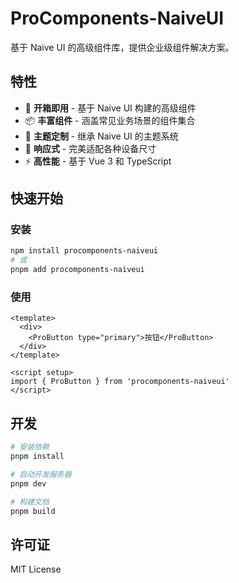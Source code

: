 # ProComponents-NaiveUI

基于 Naive UI 的高级组件库，提供企业级组件解决方案。

## 特性

- 🚀 **开箱即用** - 基于 Naive UI 构建的高级组件
- 📦 **丰富组件** - 涵盖常见业务场景的组件集合
- 🎨 **主题定制** - 继承 Naive UI 的主题系统
- 📱 **响应式** - 完美适配各种设备尺寸
- ⚡ **高性能** - 基于 Vue 3 和 TypeScript

## 快速开始

### 安装

```bash
npm install procomponents-naiveui
# 或
pnpm add procomponents-naiveui
```

### 使用

```vue
<template>
  <div>
    <ProButton type="primary">按钮</ProButton>
  </div>
</template>

<script setup>
import { ProButton } from 'procomponents-naiveui'
</script>
```

## 开发

```bash
# 安装依赖
pnpm install

# 启动开发服务器
pnpm dev

# 构建文档
pnpm build
```

## 许可证

MIT License